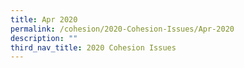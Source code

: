 ```yaml
---
title: Apr 2020
permalink: /cohesion/2020-Cohesion-Issues/Apr-2020
description: ""
third_nav_title: 2020 Cohesion Issues
---
```

